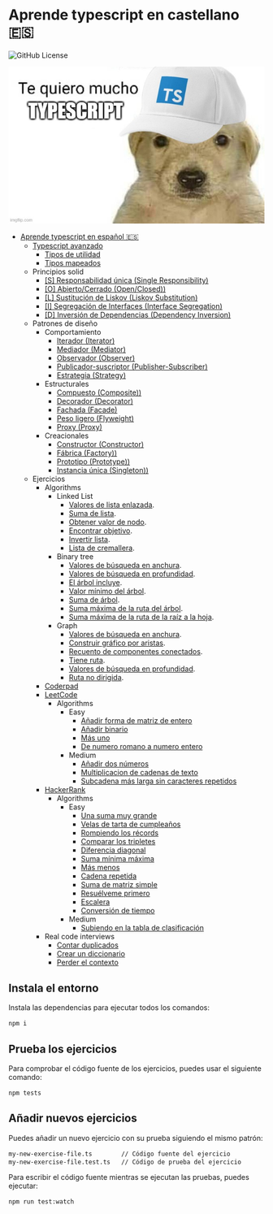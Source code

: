 # Aprende typescript en castellano 🇪🇸

![GitHub License](https://img.shields.io/github/license/javierlopezdeancos/aprende-typescript)

![perrete cuqui con una gorra de typescript declarando su amor por el](./assets/readme.jpg)

- [Aprende typescript en español 🇪🇸](advanced/advanced.md#aprende-typescript-en-espaol)
  - [Typescript avanzado](advanced/advanced.md#typescript-avanzado)
    - [Tipos de utilidad](advanced/advanced.md#utility-types)
    - [Tipos mapeados](advanced/advanced.md#mapped-types)
  - Principios solid
    - [[S] Responsabilidad única (Single Responsibility)](solid/s-single-responsibility.md)
    - [[O] Abierto/Cerrado (Open/Closed))](solid/o-open-closed.md)
    - [[L] Sustitución de Liskov (Liskov Substitution)](solid/l-liskov-substitution.md)
    - [[I] Segregación de Interfaces (Interface Segregation)](solid/i-interface-segregation.md)
    - [[D] Inversión de Dependencias (Dependency Inversion)](solid/d-dependency-inversion.md)
  - Patrones de diseño
    - Comportamiento
      - [Iterador (Iterator)](patterns/behavioral/iterator.md)
      - [Mediador (Mediator)](patterns/behavioral/mediator.md)
      - [Observador (Observer)](patterns/behavioral/observer.md)
      - [Publicador-suscriptor (Publisher-Subscriber)](patterns/behavioral/publisher-subscriber.md)
      - [Estrategia (Strategy)](patterns/behavioral/strategy.md)
    - Estructurales
      - [Compuesto (Composite))](patterns/structural/composite.md)
      - [Decorador (Decorator)](patterns/structural/decorator.md)
      - [Fachada (Facade)](patterns/structural/facade.md)
      - [Peso ligero (Flyweight)](patterns/structural/flyweight.md)
      - [Proxy (Proxy)](patterns/structural/proxy.md)
    - Creacionales
      - [Constructor (Constructor)](patterns/creational/builder.md)
      - [Fábrica (Factory))](patterns/creational/factory.md)
      - [Prototipo (Prototype))](patterns/creational/prototype.md)
      - [Instancia única (Singleton))](patterns/creational/singleton.md)
  - Ejercicios
    - Algorithms
      - Linked List
        - [Valores de lista enlazada](exercises/algorithms/linked-list/linked-list-values.md).
        - [Suma de lista](exercises/algorithms/linked-list/sum-list.md).
        - [Obtener valor de nodo](exercises/algorithms/linked-list/get-node-value.md).
        - [Encontrar objetivo](exercises/algorithms/linked-list/find-target.md).
        - [Invertir lista](exercises/algorithms/linked-list/reverse-list.md).
        - [Lista de cremallera](exercises/algorithms/linked-list/zipper-lists.md).
      - Binary tree
        - [Valores de búsqueda en anchura](exercises/algorithms/binary-tree/breadth-first-values.md).
        - [Valores de búsqueda en profundidad](exercises/algorithms/binary-tree/depth-first-values.md).
        - [El árbol incluye](exercises/algorithms/binary-tree/tree-includes.md).
        - [Valor mínimo del árbol](exercises/algorithms/binary-tree/tree-min-value.md).
        - [Suma de árbol](exercises/algorithms/binary-tree/tree-sum.md).
        - [Suma máxima de la ruta del árbol](exercises/algorithms/binary-tree/tree-max-path-sum.md).
        - [Suma máxima de la ruta de la raíz a la hoja](exercises/algorithms/binary-tree/max-root-to-leaf-path-sum.md).
      - Graph
        - [Valores de búsqueda en anchura](exercises/algorithms/graph/breadth-first-values.md).
        - [Construir gráfico por aristas](exercises/algorithms/graph/build-graph-by-edges.md).
        - [Recuento de componentes conectados](exercises/algorithms/graph/connected-components-count.md).
        - [Tiene ruta](exercises/algorithms/graph/has-path.md).
        - [Valores de búsqueda en profundidad](exercises/algorithms/graph/depth-first-values.md).
        - [Ruta no dirigida](exercises/algorithms/graph/undirected-path.md).
    - [Coderpad](https://coderpad.io)
    - [LeetCode](https://leetcode.com)
      - Algorithms
        - Easy
          - [Añadir forma de matriz de entero](exercises/leet-code/algorithms/easy/add-to-array-form-of-integers.md)
          - [Añadir binario](exercises/leet-code/algorithms/easy/add-binary.md)
          - [Más uno](exercises/leet-code/algorithms/easy/plus-one.md)
          - [De numero romano a numero entero](exercises/leet-code/algorithms/easy/roman-to-integer.md)
        - Medium
          - [Añadir dos números](exercises/leet-code/algorithms/medium/add-two-numbers.md)
          - [Multiplicacion de cadenas de texto](https://leetcode.com/algorithms/medium/multiply-strings/)
          - [Subcadena más larga sin caracteres repetidos](exercises/leet-code/algorithms/medium/longest-substring-without-repeating-characters.md)
    - [HackerRank](https://www.hackerrank.com)
      - Algorithms
        - Easy
          - [Una suma muy grande](exercises/hacker-rank/algorithms/easy/a-very-big-sum.md)
          - [Velas de tarta de cumpleaños](exercises/hacker-rank/algorithms/easy/birthday-cake-candles.md)
          - [Rompiendo los récords](exercises/hacker-rank/algorithms/easy/breaking-records.md)
          - [Comparar los tripletes](exercises/hacker-rank/algorithms/easy/compare-the-triplets.md)
          - [Diferencia diagonal](exercises/hacker-rank/algorithms/easy/diagonal-difference.md)
          - [Suma mínima máxima](exercises/hacker-rank/algorithms/easy/mini-max-sum.md)
          - [Más menos](exercises/hacker-rank/algorithms/easy/plus-minus.md)
          - [Cadena repetida](exercises/hacker-rank/algorithms/easy/repeated-string.md)
          - [Suma de matriz simple](exercises/hacker-rank/algorithms/easy/simple-array-sum.md)
          - [Resuélveme primero](exercises/hacker-rank/algorithms/easy/solve-me-first.md)
          - [Escalera](exercises/hacker-rank/algorithms/easy/staircase.md)
          - [Conversión de tiempo](exercises/hacker-rank/algorithms/easy/time-conversion.md)
        - Medium
          - [Subiendo en la tabla de clasificación](exercises/hacker-rank/algorithms/medium/climbing-the-leaderboard.md)
    - Real code interviews
      - [Contar duplicados](exercises/real-code-interviews/count-dupes.md)
      - [Crear un diccionario](exercises/real-code-interviews/create-dictionary.md)
      - [Perder el contexto](exercises/real-code-interviews/lose-context.md)

## Instala el entorno

Instala las dependencias para ejecutar todos los comandos:

```bash
npm i
```

## Prueba los ejercicios

Para comprobar el código fuente de los ejercicios, puedes usar el siguiente comando:

```bash
npm tests
```

## Añadir nuevos ejercicios

Puedes añadir un nuevo ejercicio con su prueba siguiendo el mismo patrón:

```text
my-new-exercise-file.ts        // Código fuente del ejercicio
my-new-exercise-file.test.ts   // Código de prueba del ejercicio
```

Para escribir el código fuente mientras se ejecutan las pruebas, puedes ejecutar:

```bash
npm run test:watch
```
